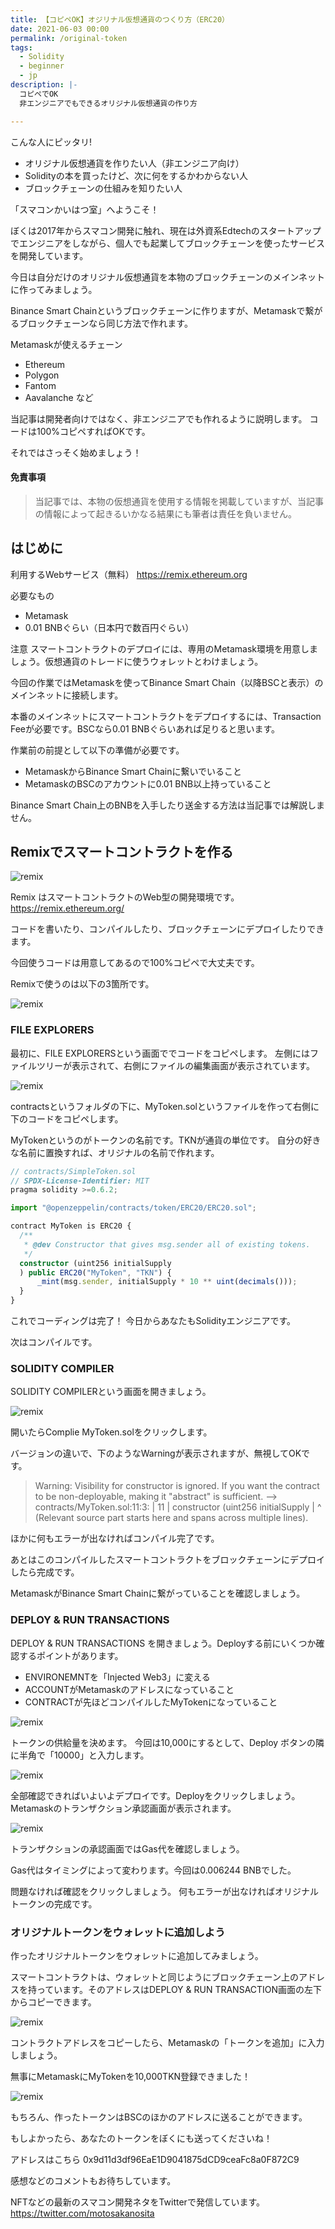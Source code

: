 ```yaml
---
title: 【コピペOK】オジリナル仮想通貨のつくり方（ERC20）
date: 2021-06-03 00:00
permalink: /original-token
tags:
  - Solidity
  - beginner
  - jp
description: |-
  コピペでOK
  非エンジニアでもできるオリジナル仮想通貨の作り方

---
```


こんな人にピッタリ!

* オリジナル仮想通貨を作りたい人（非エンジニア向け）
* Solidityの本を買ったけど、次に何をするかわからない人
* ブロックチェーンの仕組みを知りたい人

「スマコンかいはつ室」へようこそ！

ぼくは2017年からスマコン開発に触れ、現在は外資系Edtechのスタートアップでエンジニアをしながら、個人でも起業してブロックチェーンを使ったサービスを開発しています。

今日は自分だけのオリジナル仮想通貨を本物のブロックチェーンのメインネットに作ってみましょう。

Binance Smart Chainというブロックチェーンに作りますが、Metamaskで繋がるブロックチェーンなら同じ方法で作れます。


Metamaskが使えるチェーン
* Ethereum
* Polygon
* Fantom
* Aavalanche
など

当記事は開発者向けではなく、非エンジニアでも作れるように説明します。
コードは100%コピペすればOKです。

それではさっそく始めましょう！

#### 免責事項
> 当記事では、本物の仮想通貨を使用する情報を掲載していますが、当記事の情報によって起きるいかなる結果にも筆者は責任を負いません。

## はじめに
利用するWebサービス（無料）
https://remix.ethereum.org

必要なもの
* Metamask
* 0.01 BNBぐらい（日本円で数百円ぐらい）

注意
スマートコントラクトのデプロイには、専用のMetamask環境を用意しましょう。仮想通貨のトレードに使うウォレットとわけましょう。

今回の作業ではMetamaskを使ってBinance Smart Chain（以降BSCと表示）のメインネットに接続します。

本番のメインネットにスマートコントラクトをデプロイするには、Transaction Feeが必要です。BSCなら0.01 BNBぐらいあれば足りると思います。

作業前の前提として以下の準備が必要です。

* MetamaskからBinance Smart Chainに繋いでいること
* MetamaskのBSCのアカウントに0.01 BNB以上持っていること

Binance Smart Chain上のBNBを入手したり送金する方法は当記事では解説しません。

## Remixでスマートコントラクトを作る

![remix](/media/original-token/remix-1.png)

Remix はスマートコントラクトのWeb型の開発環境です。
https://remix.ethereum.org/

コードを書いたり、コンパイルしたり、ブロックチェーンにデプロイしたりできます。

今回使うコードは用意してあるので100%コピペで大丈夫です。

Remixで使うのは以下の3箇所です。

![remix](/media/original-token/remix-2.png)

### FILE EXPLORERS

最初に、FILE EXPLORERSという画面ででコードをコピペします。
左側にはファイルツリーが表示されて、右側にファイルの編集画面が表示されています。

![remix](/media/original-token/remix-3.png)

contractsというフォルダの下に、MyToken.solというファイルを作って右側に下のコードをコピペします。

MyTokenというのがトークンの名前です。TKNが通貨の単位です。
自分の好きな名前に置換すれば、オリジナルの名前で作れます。

```ts
// contracts/SimpleToken.sol
// SPDX-License-Identifier: MIT
pragma solidity >=0.6.2;

import "@openzeppelin/contracts/token/ERC20/ERC20.sol";

contract MyToken is ERC20 {
  /**
   * @dev Constructor that gives msg.sender all of existing tokens.
   */
  constructor (uint256 initialSupply
  ) public ERC20("MyToken", "TKN") {
      _mint(msg.sender, initialSupply * 10 ** uint(decimals()));
  }
}
```

これでコーディングは完了！
今日からあなたもSolidityエンジニアです。

次はコンパイルです。

### SOLIDITY COMPILER
SOLIDITY COMPILERという画面を開きましょう。

![remix](/media/original-token/remix-4.png)

開いたらComplie MyToken.solをクリックします。

バージョンの違いで、下のようなWarningが表示されますが、無視してOKです。

<!-- ![remix](/media/original-token/remix-5.png) -->

> Warning: Visibility for constructor is ignored. If you want the contract to be non-deployable, making it "abstract" is sufficient. --> contracts/MyToken.sol:11:3: | 11 | constructor (uint256 initialSupply | ^ (Relevant source part starts here and spans across multiple lines).

ほかに何もエラーが出なければコンパイル完了です。

あとはこのコンパイルしたスマートコントラクトをブロックチェーンにデプロイしたら完成です。

MetamaskがBinance Smart Chainに繋がっていることを確認しましょう。

### DEPLOY & RUN TRANSACTIONS
DEPLOY & RUN TRANSACTIONS を開きましょう。Deployする前にいくつか確認するポイントがあります。

* ENVIRONEMNTを「Injected Web3」に変える
* ACCOUNTがMetamaskのアドレスになっていること
* CONTRACTが先ほどコンパイルしたMyTokenになっていること

![remix](/media/original-token/remix-6.png)

トークンの供給量を決めます。
今回は10,000にするとして、Deploy ボタンの隣に半角で「10000」と入力します。

![remix](/media/original-token/remix-7.png)

全部確認できればいよいよデプロイです。Deployをクリックしましょう。
Metamaskのトランザクション承認画面が表示されます。

![remix](/media/original-token/remix-8.gif)

トランザクションの承認画面ではGas代を確認しましょう。

Gas代はタイミングによって変わります。今回は0.006244 BNBでした。

問題なければ確認をクリックしましょう。
何もエラーが出なければオリジナルトークンの完成です。

### オリジナルトークンをウォレットに追加しよう
作ったオリジナルトークンをウォレットに追加してみましょう。

スマートコントラクトは、ウォレットと同じようにブロックチェーン上のアドレスを持っています。そのアドレスはDEPLOY & RUN TRANSACTION画面の左下からコピーできます。

![remix](/media/original-token/remix-9.png)

コントラクトアドレスをコピーしたら、Metamaskの「トークンを追加」に入力しましょう。

無事にMetamaskにMyTokenを10,000TKN登録できました！

![remix](/media/original-token/metamask-1.png)

もちろん、作ったトークンはBSCのほかのアドレスに送ることができます。

もしよかったら、あなたのトークンをぼくにも送ってくださいね！

アドレスはこちら
0x9d11d3df96EaE1D9041875dCD9ceaFc8a0F872C9

感想などのコメントもお待ちしています。


NFTなどの最新のスマコン開発ネタをTwitterで発信しています。
https://twitter.com/motosakanosita
